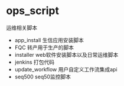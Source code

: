 # ops_script
运维相关脚本

* app_install	生信应用安装脚本
* FQC	转产用于生产的脚本
* installer  web软件安装脚本以及日常运维脚本
* jenkins 打包代码
* update_workflow 用户自定义工作流集成api
* seq500 seq50监控脚本
